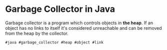 # Garbage Collector in Java

Garbage collector is a program which controls objects in **the heap**. If an object has no links to itself it's considered unreachable and can be removed from the heap by the collector.

    #java #garbage_collector #heap #object #link
